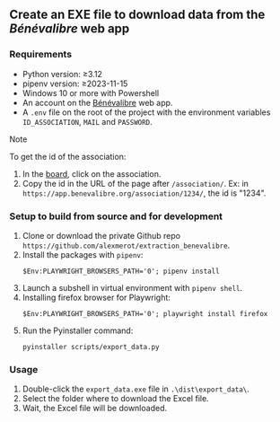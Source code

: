 ## Create an EXE file to download data from the *Bénévalibre* web app 

### Requirements

- Python version: ≥3.12
- pipenv version: ≥2023-11-15
- Windows 10 or more with Powershell
- An account on the [Bénévalibre](https://app.benevalibre.org) web app.
- A `.env` file on the root of the project with the environment variables `ID_ASSOCIATION`, `MAIL` and `PASSWORD`.

> [!note]
> To get the id of the association:
> 1) In the [board](https://app.benevalibre.org/board/), click on the association.
> 2) Copy the id in the URL of the page after `/association/`.
> Ex: in `https://app.benevalibre.org/association/1234/`, the id is "1234".

### Setup to build from source and for development

1) Clone or download the private Github repo `https://github.com/alexmerot/extraction_benevalibre`.
2) Install the packages with `pipenv`:
    ```
    $Env:PLAYWRIGHT_BROWSERS_PATH='0'; pipenv install
    ```
3) Launch a subshell in virtual environment with `pipenv shell`.
4) Installing firefox browser for Playwright:
    ```
    $Env:PLAYWRIGHT_BROWSERS_PATH='0'; playwright install firefox
    ```
5) Run the Pyinstaller command:
    ```
    pyinstaller scripts/export_data.py
    ```

### Usage

1) Double-click the `export_data.exe` file in `.\dist\export_data\`.
2) Select the folder where to download the Excel file.
3) Wait, the Excel file will be downloaded.
